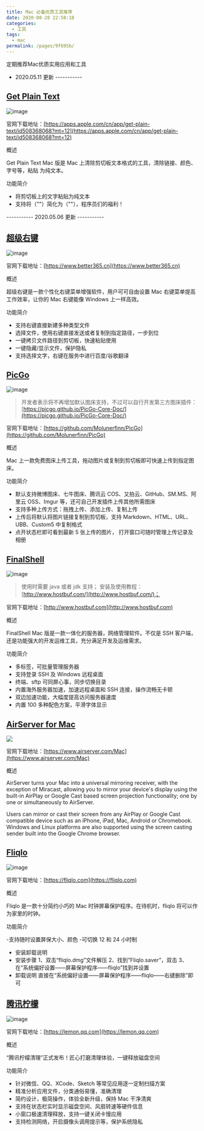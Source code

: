```yaml
---
title: Mac 必备优质工具推荐
date: 2020-08-28 22:58:18
categories: 
  - 工具
tags: 
  - mac
permalink: /pages/9f695b/
---
```


定期推荐Mac优质实用应用和工具

<!-- more -->

- 2020.05.11 更新 -----------

## [Get Plain Text](https://apps.apple.com/cn/app/get-plain-text/id508368068?mt=12)

![image](https://static.zhmbo.cn/img/1240.jpeg)

官网下载地址：[https://apps.apple.com/cn/app/get-plain-text/id508368068?mt=12](https://apps.apple.com/cn/app/get-plain-text/id508368068?mt=12)

概述

Get Plain Text Mac 版是 Mac 上清除剪切板文本格式的工具，清除链接、颜色、字号等，粘贴
为纯文本。

功能简介

- 将剪切板上的文字粘贴为纯文本
- 支持将（""）简化为（""），程序员们的福利！

----------- 2020.05.06 更新 -----------

## [超级右键](https://www.better365.cn)

![image](https://static.zhmbo.cn/img/1240-20200903004431063.jpeg)

官网下载地址：[https://www.better365.cn](https://www.better365.cn)

概述

超级右键是一款个性化右键菜单增强软件，用户可可自由设置 Mac 右键菜单提高工作效率，让你的 Mac 右键能像 Windows 上一样高效。

功能简介

- 支持右键直接新建多种类型文件
- 选择文件，使用右键直接发送或者复制到指定路径，一步到位
- 一键拷贝文件路径到剪切板，快速粘贴使用
- 一键隐藏/显示文件，保护隐私
- 支持选择文字，右键在服务中进行百度/谷歌翻译

## [PicGo](https://github.com/Molunerfinn/PicGo)

![image](https://static.zhmbo.cn/img/1240-20200903004439407.jpeg)

> 开发者表示将不再增加默认图床支持，不过可以自行开发第三方图床插件：[https://picgo.github.io/PicGo-Core-Doc/](https://picgo.github.io/PicGo-Core-Doc/)

官网下载地址：[https://github.com/Molunerfinn/PicGo](https://github.com/Molunerfinn/PicGo)

概述

Mac 上一款免费图床上传工具，拖动图片或复制到剪切板即可快速上传到指定图床。

功能简介

- 默认支持微博图床、七牛图床、腾讯云 COS、又拍云、GitHub、SM.MS、阿里云 OSS、Imgur 等，还可自己开发插件上传其他所需图床
- 支持多种上传方式：拖拽上传、添加上传、复制上传
- 上传后将默认将图片链接复制到剪切板，支持 Markdown、HTML、URL、UBB、Custom5 中复制格式
- 点开状态栏即可看到最新 5 张上传的图片， 打开窗口可随时管理上传记录及相册

## [FinalShell](http://www.hostbuf.com)

![image](https://static.zhmbo.cn/img/1240-20200903004445331.jpeg)

> 使用时需要 java 或者 jdk 支持；
> 安装及使用教程： [http://www.hostbuf.com/](http://www.hostbuf.com/)；

官网下载地址：[http://www.hostbuf.com](http://www.hostbuf.com)

概述

FinalShell Mac 版是一款一体化的服务器，网络管理软件。不仅是 SSH 客户端，还是功能强大的开发运维工具，充分满足开发及运维需求。

功能简介

- 多标签，可批量管理服务器
- 支持登录 SSH 及 Windows 远程桌面
- 终端、sftp 可同屏心事，同步切换目录
- 内置海外服务器加速，加速远程桌面和 SSH 连接，操作流畅无卡顿
- 双边加速功能，大幅度提高访问服务器速度
- 内置 100 多种配色方案，平滑字体显示

## [AirServer for Mac](https://www.airserver.com/Mac)

![](https://static.zhmbo.cn/img/1200.jpeg)

官网下载地址：[https://www.airserver.com/Mac](https://www.airserver.com/Mac)

概述

AirServer turns your Mac into a universal mirroring receiver, with the exception of Miracast, allowing you to mirror your device's display using the built-in AirPlay or Google Cast based screen projection functionality; one by one or simultaneously to AirServer.

Users can mirror or cast their screen from any AirPlay or Google Cast compatible device such as an iPhone, iPad, Mac, Android or Chromebook. Windows and Linux platforms are also supported using the screen casting sender built into the Google Chrome browser.

## [Fliqlo](https://fliqlo.com)

![image](https://static.zhmbo.cn/img/1240-8798798797.png)

官网下载地址：[https://fliqlo.com](https://fliqlo.com)

概述

Fliqlo 是一款十分简约小巧的 Mac 时钟屏幕保护程序。在待机时，fliqlo 将可以作为家里的时钟。

功能简介

-支持随时设置屏保大小、颜色 -可切换 12 和 24 小时制

- 安装卸载说明
- 安装步骤
  1、双击“fliqlo.dmg”文件解压
  2、找到”Fliqlo.saver”，双击
  3、在“系统偏好设置——屏幕保护程序——fliqlo”找到并设置
- 卸载说明
  直接在“系统偏好设置——屏幕保护程序——fliqlo——右键删除”即可

## [腾讯柠檬](https://lemon.qq.com)

![image](https://static.zhmbo.cn/img/1240-20200903004655177.png)

官网下载地址：[https://lemon.qq.com](https://lemon.qq.com)

概述

“腾讯柠檬清理”正式发布！匠心打磨清理体验，一键释放磁盘空间

功能简介

- 针对微信、QQ、XCode、Sketch 等常见应用逐一定制扫描方案
- 精准分析应用文件，分类通俗易懂，准确清理
- 简约设计，极简操作，体验全新升级，保持 Mac 干净清爽
- 支持在状态栏实时显示磁盘空间、风扇转速等硬件信息
- 小窗口极速清理释放，支持一键关闭卡慢应用
- 支持检测网络，开启摄像头调用提示等，保护系统隐私
